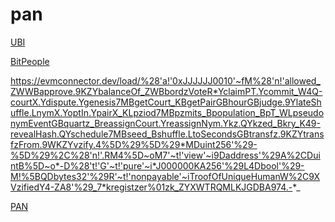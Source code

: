 # pan

[UBI](https://evmconnector.dev/load/%28'a!'0x******.12'~f-%28'n!'withdrawUBI'~t!'nonpayable'~i3~o3%29%5D%29*...-!%5B.003-%5D%013.-*_)

[BitPeople](https://evmconnector.dev/load/%28'a!''~fJ%28'n!'allowedXWQQ9approve.4DWTbalanceOfXWQ9bordZVoteL*TclaimPM.TcommitXQ0K-cztR.Tdispute.Tgenesis1J9getCztXD9getPairB9hzB9judge.4TlateShuffle.GnymR.ToptIn.TpairRXDGpZiod1J9pZmitsX9populationX9pMXQGpseudonymEventB9quartZX9kCzt.TkNym.TYZ.KTYZedX9YryXD04-revealHash.KTschedule1J9seedX9shuffle.GtoSecondsB9transfZ.4DWTtransfZFrom.4QDWTvZify.0xx*JAuint256'%29-x%2C%28'n!'.LJ0%5D~oJ1_view'~i4Aaddress'%297%2CAuint9%5D~o*-A%28't!'B_pure'~i*D7256'%29G0Abool'%29-J!%5BKAbytes32'%29L_nonpayable'~iMroofOfUniqueHumanQ%2C4RVZifiedT0-W78'%29X1*YregistZer_'~t!'kreassignx%5D%29zour%01zxk_ZYXWTRQMLKJGDBA97410.-*_)

https://evmconnector.dev/load/%28'a!'0xJJJJJJ0010'~fM%28'n!'allowed_ZWWBapprove.9KZYbalanceOf_ZWBbordzVoteR*YclaimPT.Ycommit_W4Q-courtX.Ydispute.Ygenesis7MBgetCourt_KBgetPairGBhourGBjudge.9YlateShuffle.LnymX.YoptIn.YpairX_KLpziod7MBpzmits_Bpopulation_BpT_WLpseudonymEventGBquartz_BreassignCourt.YreassignNym.Ykz.QYkzed_Bkry_K49-revealHash.QYschedule7MBseed_Bshuffle.LtoSecondsGBtransfz.9KZYtransfzFrom.9WKZYvzify.4%5D%29%5D%29*MDuint256'%29-%5D%29%2C%28'n!'.RM4%5D~oM7'~t!'view'~i9Daddress'%29A%2CDuintB%5D~o*-D%28't!'G'~t!'pure'~i*J000000KA256'%29L4Dbool'%29-M!%5BQDbytes32'%29R'~t!'nonpayable'~iTroofOfUniqueHumanW%2C9XVzifiedY4-ZA8'%29_7*kregistzer%01zk_ZYXWTRQMLKJGDBA974.-*_


[PAN](https://evmconnector.dev/load/XaQ0xCCCCCCY12'~fGXnQallowed-H4Japprove3HPbalanceOf-4JclaimedUBI-_Kdecimals-9W8VDgenesisjlegislature-*7_*.periodjschedulejsetTaxRate3Psymbol-9AstringVDtaxation3KtoSecondsLpureN*7*.totalSupplyjM3HPMFrom3HHPwithdrawUBI39ZZ*E%5D-LviewN.%29%2CXnQ3LnonpayableN4AaddressV7~oG9%5D7AXtQCYYYD%5D.EW256VG!%5BH4%2CJ9*.K49AboolVDL'~tQMtransferN'~iGP*7DQ!'V'%29WAuintX%28'Y00Z%5D%29_E%2Cj-J%01j_ZYXWVQPNMLKJHGEDCA9743.-*_)
